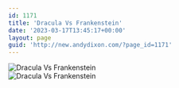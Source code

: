 ```yaml
---
id: 1171
title: 'Dracula Vs Frankenstein'
date: '2023-03-17T13:45:17+00:00'
layout: page
guid: 'http://new.andydixon.com/?page_id=1171'
---
```


![Dracula Vs Frankenstein](https://i0.wp.com/assets.g8x2.ldn.idrivee2-23.com/posters/Dracula%20Vs%20Frankenstein%2001.jpg?w=1200&ssl=1 "Dracula Vs Frankenstein")  
![Dracula Vs Frankenstein](https://i0.wp.com/assets.g8x2.ldn.idrivee2-23.com/posters/Dracula%20Vs%20Frankenstein%2002.jpg?w=1200&ssl=1 "Dracula Vs Frankenstein")
